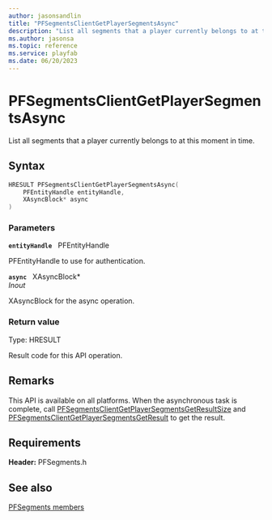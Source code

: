 ```yaml
---
author: jasonsandlin
title: "PFSegmentsClientGetPlayerSegmentsAsync"
description: "List all segments that a player currently belongs to at this moment in time."
ms.author: jasonsa
ms.topic: reference
ms.service: playfab
ms.date: 06/20/2023
---
```


# PFSegmentsClientGetPlayerSegmentsAsync  

List all segments that a player currently belongs to at this moment in time.  

## Syntax  
  
```cpp
HRESULT PFSegmentsClientGetPlayerSegmentsAsync(  
    PFEntityHandle entityHandle,  
    XAsyncBlock* async  
)  
```  
  
### Parameters  
  
**`entityHandle`** &nbsp; PFEntityHandle  
  
PFEntityHandle to use for authentication.  
  
**`async`** &nbsp; XAsyncBlock*  
*_Inout_*  
  
XAsyncBlock for the async operation.  
  
  
### Return value
Type: HRESULT
  
Result code for this API operation.
  
## Remarks  
  
This API is available on all platforms. When the asynchronous task is complete, call [PFSegmentsClientGetPlayerSegmentsGetResultSize](pfsegmentsclientgetplayersegmentsgetresultsize.md) and [PFSegmentsClientGetPlayerSegmentsGetResult](pfsegmentsclientgetplayersegmentsgetresult.md) to get the result.
  
## Requirements  
  
**Header:** PFSegments.h
  
## See also  
[PFSegments members](../pfsegments_members.md)  

  
  
